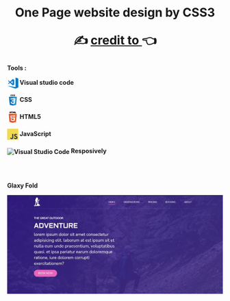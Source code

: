 
 <strong > 


  <h1 align="center"> One Page website design by CSS3
 
✍️ [credit to ](https://www.youtube.com/watch?v=j_Xa7Kn59Es&t=58s)👈
</h1> </ strong>
<p> Tools :</p >

<img align="center" alt="Visual Studio Code" width="26px" src="https://raw.githubusercontent.com/github/explore/80688e429a7d4ef2fca1e82350fe8e3517d3494d/topics/visual-studio-code/visual-studio-code.png" /> Visual studio code
<br>

<img align="center" alt="CSS3" width="26px" src="https://raw.githubusercontent.com/github/explore/80688e429a7d4ef2fca1e82350fe8e3517d3494d/topics/css/css.png" /> CSS<br>

<img align="center" alt="HTML5" width="26px" src="https://raw.githubusercontent.com/github/explore/80688e429a7d4ef2fca1e82350fe8e3517d3494d/topics/html/html.png" /> HTML5<br>

 <img align="center" alt="HTML5" width="26px"
 src="https://raw.githubusercontent.com/github/explore/80688e429a7d4ef2fca1e82350fe8e3517d3494d/topics/javascript/javascript.png" /> JavaScript<br>
<br>
<img align="center" alt="Visual Studio Code" width="26px" src="https://img.stackshare.io/service/12244/responsivel.png" /> Resposively
<br>


<br>
<br>



  <p align="center" >
 <p> Glaxy Fold</p >
  <img align="center" src="https://github.com/hesspearl/adventure/blob/master/images/readme/page1.jpg"/>
  </p>
 <br>

 
 <br>
